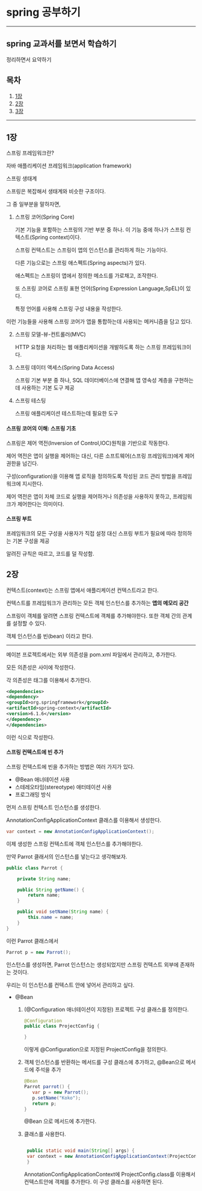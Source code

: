 # spring 공부하기

---

## spring 교과서를 보면서 학습하기

정리하면서 요약하기

## 목차

1. [1장](#1장)
2. [2장](#2장)
3. [3장](#사용법)

---

## 1장

스프링 프레임워크란?

자바 애플리케이션 프레임워크(application framework)

스프링 생태계

스프링은 복잡해서 생태계와 비슷한 구조이다.

그 중 일부분을 말하자면,

1. 스프링 코어(Spring Core)

   기본 기능을 포함하는 스프링의 기반 부분 중 하나.
   이 기능 중에 하나가 스프링 컨텍스트(Spring context)이다.

   스프링 컨텍스트는 스프링이 앱의 인스턴스를 관리하게 하는 기능이다.

   다른 기능으로는 스프링 애스펙트(Spring aspects)가 있다.

   애스펙트는 스프링이 앱에서 정의한 메소드를 가로채고, 조작한다.

   또 스프링 코어로 스프링 표현 언어(Spring Expression Language,SpEL)이 있다.

   특정 언어를 사용해 스프링 구성 내용을 작성한다.

이런 기능들을 사용해 스프링 코어가 앱을 통합하는데 사용되는 메커니즘을 담고 있다.

2. 스프링 모델-뷰-컨트롤러(MVC)

   HTTP 요청을 처리하는 웹 애플리케이션을 개발하도록 하는 스프링 프레임워크이다.

3. 스프링 데이터 액세스(Spring Data Access)

   스프링 기본 부분 중 하나, SQL 데이터베이스에 연결해 앱 영속성 계층을 구현하는데 사용하는 기본 도구 제공

4. 스프링 테스팅

   스프링 애플리케이션 테스트하는데 필요한 도구

#### 스프링 코어의 이해: 스프링 기초

스프링은 제어 역전(Inversion of Control,IOC)원칙을 기반으로 작동한다.

제어 역전은 앱이 실행을 제어하는 대신, 다른 소프트웨어(스프링 프레임워크)에게 제어 권한을 넘긴다.

구성(configuration)을 이용해 앱 로직을 정의하도록 작성된 코드 관리 방법을 프레임워크에 지시한다.

제어 역전은 앱이 자체 코드로 실행을 제어하거나 의존성을 사용하지 못하고, 프레임워크가 제어한다는 의미이다.

#### 스프링 부트

프레임워크의 모든 구성을 사용자가 직접 설정 대신 스프링 부트가 필요에 따라 정의하는 기본 구성을 제공

알려진 규칙은 따르고, 코드를 덜 작성함.

## 2장

컨텍스트(context)는 스프링 앱에서 애플리케이션 컨텍스트라고 한다.

컨텍스트를 프레임워크가 관리하는 모든 객체 인스턴스를 추가하는 **앱의 메모리 공간**

스프링이 객체를 알려면 스프링 컨텍스트에 객체를 추가해야한다. 또한 객체 간의 관계를 설정할 수 있다.

객체 인스턴스를 빈(bean) 이라고 한다.

---

메이븐 프로젝트에서는 외부 의존성을 pom.xml 파일에서 관리하고, 추가한다.

모든 의존성은 <dependencies></dependencies> 사이에 작성한다.

각 의존성은 <dependency></dependency> 태그를 이용해서 추가한다.

```xml
<dependencies>
<dependency>
<groupId>org.springframework</groupId>
<artifactId>spring-context</artifactId>
<version>6.1.6</version>
</dependency>
</dependencies>
```

이런 식으로 작성한다.

#### 스프링 컨텍스트에 빈 추가

스프링 컨텍스트에 빈을 추가하는 방법은 여러 가지가 있다.

- @Bean 애너테이션 사용
- 스테레오타임(stereotype) 애터테이션 사용
- 프로그래밍 방식

먼저 스프링 컨텍스트 인스턴스를 생성한다.

AnnotationConfigApplicationContext 클래스를 이용해서 생성한다.

```java
var context = new AnnotationConfigApplicationContext();
```

이제 생성한 스프링 컨텍스트에 객체 인스턴스를 추가해야한다.

만약 Parrot 클래서의 인스턴스를 넣는다고 생각해보자.

```java
public class Parrot {

    private String name;

    public String getName() {
        return name;
    }

    public void setName(String name) {
        this.name = name;
    }
}

```

이런 Parrot 클래스에서

```java
Parrot p = new Parrot();
```

인스턴스를 생성하면, Parrot 인스턴스는 생성되었지만 스프링 컨텍스트 외부에 존재하는 것이다.

우리는 이 인스턴스를 컨텍스트 안에 넣어서 관리하고 싶다.

- @Bean

  1.  (@Configuration 애너테이션이 지정된) 프로젝트 구성 클래스를 정의한다.

      ```java
      @Configuration
      public class ProjectConfig {

      }
      ```

      이렇게 @Configuration으로 지정된 ProjectConfig을 정의한다.

  2.  객체 인스턴스를 반환하는 메서드를 구성 클래스에 추가하고, @Bean으로 메서드에 주석을 추가

      ```java
      @Bean
      Parrot parrot() {
         var p = new Parrot();
         p.setName("Koko");
         return p;
      }
      ```

      @Bean 으로 메서드에 추가한다.

  3.  클래스를 사용한다.

      ```java

       public static void main(String[] args) {
       var context = new AnnotationConfigApplicationContext(ProjectConfig.class);
       }

      ```

      AnnotationConfigApplicationContext에 ProjectConfig.class를 이용해서 컨텍스트안에 객체를 추가한다.
      이 구성 클래스를 사용하면 된다.
